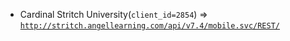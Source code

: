  - Cardinal Stritch University(`client_id=2854`) => [`http://stritch.angellearning.com/api/v7.4/mobile.svc/REST/`](http://stritch.angellearning.com/api/v7.4/mobile.svc/REST/)
